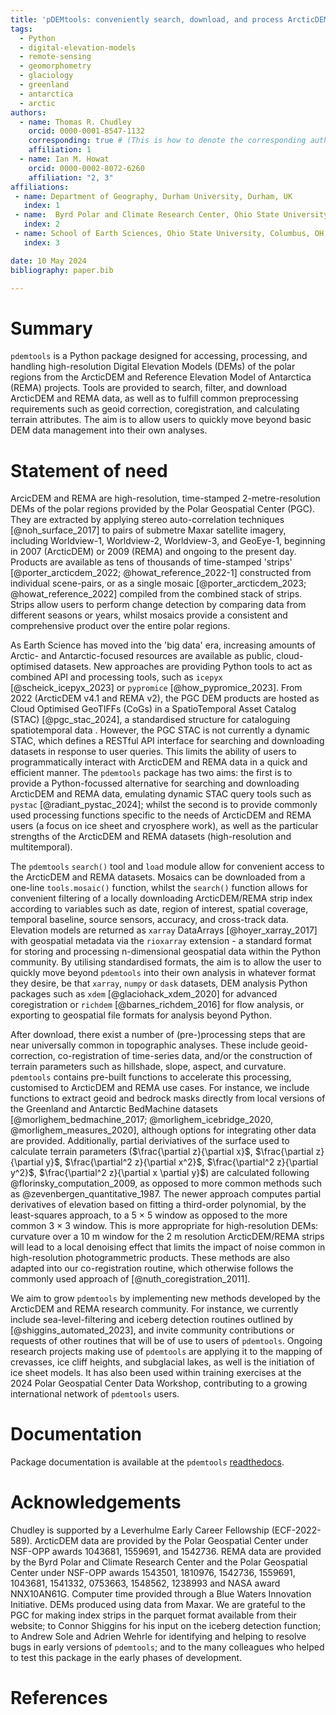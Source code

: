 ```yaml
---
title: 'pDEMtools: conveniently search, download, and process ArcticDEM and REMA products'
tags:
  - Python
  - digital-elevation-models
  - remote-sensing
  - geomorphometry
  - glaciology
  - greenland
  - antarctica
  - arctic
authors:
  - name: Thomas R. Chudley
    orcid: 0000-0001-8547-1132
    corresponding: true # (This is how to denote the corresponding author)
    affiliation: 1
  - name: Ian M. Howat
    orcid: 0000-0002-8072-6260
    affiliation: "2, 3"
affiliations:
 - name: Department of Geography, Durham University, Durham, UK
   index: 1
 - name:  Byrd Polar and Climate Research Center, Ohio State University, Columbus, OH, USA
   index: 2
 - name: School of Earth Sciences, Ohio State University, Columbus, OH, USA
   index: 3

date: 10 May 2024
bibliography: paper.bib

---
```



# Summary

`pdemtools` is a Python package designed for accessing, processing, and handling high-resolution Digital Elevation Models (DEMs) of the polar regions from the ArcticDEM and Reference Elevation Model of Antarctica (REMA) projects. Tools are provided to search, filter, and download ArcticDEM and REMA data, as well as to fulfill common preprocessing requirements such as geoid correction, coregistration, and calculating terrain attributes. The aim is to allow users to quickly move beyond basic DEM data management into their own analyses.


# Statement of need

ArcicDEM and REMA are high-resolution, time-stamped 2-metre-resolution DEMs of the polar regions provided by the Polar Geospatial Center (PGC). They are extracted by applying stereo auto-correlation techniques [@noh_surface_2017] to pairs of submetre Maxar satellite imagery, including Worldview-1, Worldview-2, Worldview-3, and GeoEye-1, beginning in 2007 (ArcticDEM) or 2009 (REMA) and ongoing to the present day. Products are available as tens of thousands of time-stamped 'strips' [@porter_arcticdem_2022; @howat_reference_2022-1] constructed from individual scene-pairs, or as a single mosaic [@porter_arcticdem_2023; @howat_reference_2022] compiled from the combined stack of strips. Strips allow users to perform change detection by comparing data from different seasons or years, whilst mosaics provide a consistent and comprehensive product over the entire polar regions.

As Earth Science has moved into the 'big data' era, increasing amounts of Arctic- and Antarctic-focused resources are available as public, cloud-optimised datasets. New approaches are providing Python tools to act as combined API and processing tools, such as `icepyx` [@scheick_icepyx_2023] or `pypromice` [@how_pypromice_2023]. From 2022 (ArcticDEM v4.1 and REMA v2), the PGC DEM products are hosted as Cloud Optimised GeoTIFFs (CoGs) in a SpatioTemporal Asset Catalog (STAC) [@pgc_stac_2024], a standardised structure for cataloguing spatiotemporal data . However, the PGC STAC is not currently a dynamic STAC, which defines a RESTful API interface for searching and downloading datasets in response to user queries. This limits the ability of users to programmatically interact with ArcticDEM and REMA data in a quick and efficient manner. The `pdemtools` package has two aims: the first is to provide a Python-focussed alternative for searching and downloading ArcticDEM and REMA data, emulating dynamic STAC query tools such as `pystac` [@radiant_pystac_2024]; whilst the second is to provide commonly used processing functions specific to the needs of ArcticDEM and REMA users (a focus on ice sheet and cryosphere work), as well as the particular strengths of the ArcticDEM and REMA datasets (high-resolution and multitemporal).

The `pdemtools` `search()` tool and `load` module allow for convenient access to the ArcticDEM and REMA datasets. Mosaics can be downloaded from a one-line `tools.mosaic()` function, whilst the `search()` function allows for convenient filtering of a locally downloading ArcticDEM/REMA strip index according to variables such as date, region of interest, spatial coverage, temporal baseline, source sensors, accuracy, and cross-track data. Elevation models are returned as `xarray` DataArrays [@hoyer_xarray_2017] with geospatial metadata via the `rioxarray` extension - a standard format for storing and processing n-dimensional geospatial data within the Python community. By utilising standardised formats, the aim is to allow the user to quickly move beyond `pdemtools` into their own analysis in whatever format they desire, be that `xarray`, `numpy` or `dask` datasets, DEM analysis Python packages such as `xdem` [@glaciohack_xdem_2020] for advanced coregistration or `richdem` [@barnes_richdem_2016] for flow analysis, or exporting to geospatial file formats for analysis beyond Python.

After download, there exist a number of (pre-)processing steps that are near universally common in topographic analyses. These include geoid-correction, co-registration of time-series data, and/or the construction of terrain parameters such as hillshade, slope, aspect, and curvature. `pdemtools` contains pre-built functions to accelerate this processing, customised to ArcticDEM and REMA use cases. For instance, we include functions to extract geoid and bedrock masks directly from local versions of the Greenland and Antarctic BedMachine datasets [@morlighem_bedmachine_2017; @morlighem_icebridge_2020, @morlighem_measures_2020], although options for integrating other data are provided. Additionally, partial deriviatives of the surface used to calculate terrain parameters ($\frac{\partial z}{\partial x}$, $\frac{\partial z}{\partial y}$, $\frac{\partial^2 z}{\partial x^2}$, $\frac{\partial^2 z}{\partial y^2}$, $\frac{\partial^2 z}{\partial x \partial y}$) are calculated following @florinsky_computation_2009, as opposed to more common methods such as @zevenbergen_quantitative_1987. 
The newer approach computes partial derivatives of elevation based on fitting a third-order polynomial, by the least-squares approach, to a 5 $\times$ 5 window as opposed to the more common 3 $\times$ 3 window. This is more appropriate for high-resolution DEMs: curvature over a 10 m window for the 2 m resolution ArcticDEM/REMA strips will lead to a local denoising effect that limits the impact of noise common in high-resolution photogrammetric products. These methods are also adapted into our co-registration routine, which otherwise follows the commonly used approach of [@nuth_coregistration_2011].

We aim to grow `pdemtools` by implementing new methods developed by the ArcticDEM and REMA research community. For instance, we currently include sea-level-filtering and iceberg detection routines outlined by [@shiggins_automated_2023], and invite community contributions or requests of other routines that will be of use to users of `pdemtools`. Ongoing research projects making use of `pdemtools` are applying it to the mapping of crevasses, ice cliff heights, and subglacial lakes, as well is the initiation of ice sheet models. It has also been used within training exercises at the 2024 Polar Geospatial Center Data Workshop, contributing to a growing international network of `pdemtools` users.


# Documentation

Package documentation is available at the `pdemtools` [readthedocs](https://pdemtools.readthedocs.io/en/latest/). 


# Acknowledgements

Chudley is supported by a Leverhulme Early Career Fellowship (ECF-2022-589). ArcticDEM data are provided by the Polar Geospatial Center under NSF-OPP awards 1043681, 1559691, and 1542736. REMA data are provided by the Byrd Polar and Climate Research Center and the Polar Geospatial Center under NSF-OPP awards 1543501, 1810976, 1542736, 1559691, 1043681, 1541332, 0753663, 1548562, 1238993 and NASA award NNX10AN61G. Computer time provided through a Blue Waters Innovation Initiative. DEMs produced using data from Maxar. We are grateful to the PGC for making index strips in the parquet format available from their website; to Connor Shiggins for his input on the iceberg detection function; to Andrew Sole and Adrien Wehrle for identifying and helping to resolve bugs in early versions of `pdemtools`; and to the many colleagues who helped to test this package in the early phases of development.


# References
